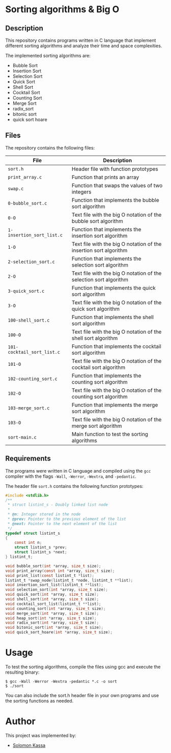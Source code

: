 # Sorting algorithms & Big O

## Description

This repository contains programs written in C language that implement different sorting algorithms and analyze their time and space complexities.

The implemented sorting algorithms are:

- Bubble Sort
- Insertion Sort
- Selection Sort
- Quick Sort
- Shell Sort
- Cocktail Sort
- Counting Sort
- Merge Sort
- radix_sort
- bitonic sort
- quick sort hoare

## Files

The repository contains the following files:

| File | Description |
|------|-------------|
| `sort.h` | Header file with function prototypes |
| `print_array.c` | Function that prints an array |
| `swap.c` | Function that swaps the values of two integers |
| `0-bubble_sort.c` | Function that implements the bubble sort algorithm |
| `0-O` | Text file with the big O notation of the bubble sort algorithm |
| `1-insertion_sort_list.c` | Function that implements the insertion sort algorithm |
| `1-O` | Text file with the big O notation of the insertion sort algorithm |
| `2-selection_sort.c` | Function that implements the selection sort algorithm |
| `2-O` | Text file with the big O notation of the selection sort algorithm |
| `3-quick_sort.c` | Function that implements the quick sort algorithm |
| `3-O` | Text file with the big O notation of the quick sort algorithm |
| `100-shell_sort.c` | Function that implements the shell sort algorithm |
| `100-O` | Text file with the big O notation of the shell sort algorithm |
| `101-cocktail_sort_list.c` | Function that implements the cocktail sort algorithm |
| `101-O` | Text file with the big O notation of the cocktail sort algorithm |
| `102-counting_sort.c` | Function that implements the counting sort algorithm |
| `102-O` | Text file with the big O notation of the counting sort algorithm |
| `103-merge_sort.c` | Function that implements the merge sort algorithm |
| `103-O` | Text file with the big O notation of the merge sort algorithm |
| `sort-main.c` | Main function to test the sorting algorithms |

## Requirements

The programs were written in C language and compiled using the `gcc` compiler with the flags `-Wall`, `-Werror`, `-Wextra`, and `-pedantic`.

The header file `sort.h` contains the following function prototypes:

```c
#include <stdlib.h>
/**
 * struct listint_s - Doubly linked list node
 *
 * @n: Integer stored in the node
 * @prev: Pointer to the previous element of the list
 * @next: Pointer to the next element of the list
 */
typedef struct listint_s
{
	const int n;
	struct listint_s *prev;
	struct listint_s *next;
} listint_t;

void bubble_sort(int *array, size_t size);
void print_array(const int *array, size_t size);
void print_list(const listint_t *list);
listint_t *swap_node(listint_t *node, listint_t **list);
void insertion_sort_list(listint_t **list);
void selection_sort(int *array, size_t size);
void quick_sort(int *array, size_t size);
void shell_sort(int *array, size_t size);
void cocktail_sort_list(listint_t **list);
void counting_sort(int *array, size_t size);
void merge_sort(int *array, size_t size);
void heap_sort(int *array, size_t size);
void radix_sort(int *array, size_t size);
void bitonic_sort(int *array, size_t size);
void quick_sort_hoare(int *array, size_t size);
````
# Usage

To test the sorting algorithms, compile the files using gcc and execute the resulting binary:

```
$ gcc -Wall -Werror -Wextra -pedantic *.c -o sort
$ ./sort
```
You can also include the sort.h header file in your own programs and use the sorting functions as needed.

# Author

This project was implemented by:

 * [Solomon Kassa](https://github.com/Solomonmulu)


